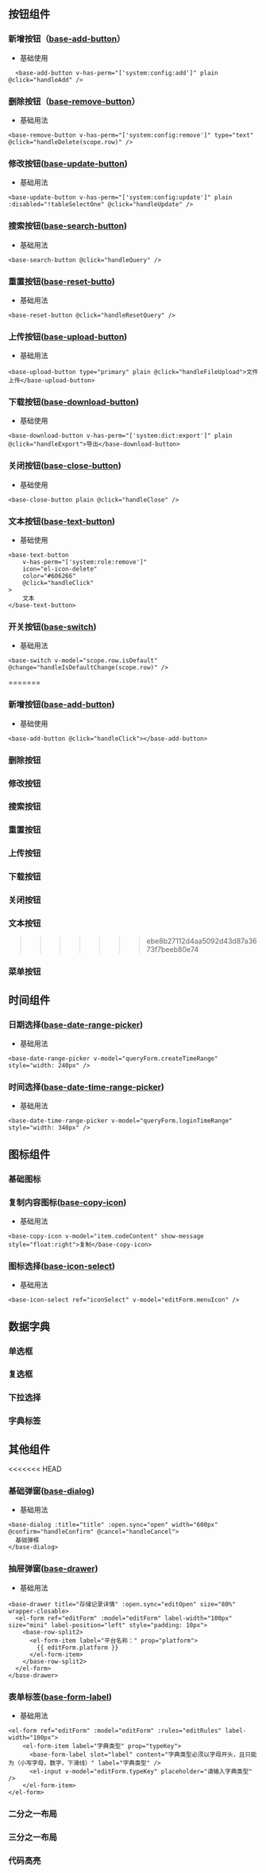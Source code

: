 ## 按钮组件

### 新增按钮（[base-add-button](https://sadfasdf/sadfasdf/)）
* 基础使用
```vue
  <base-add-button v-has-perm="['system:config:add']" plain @click="handleAdd" />
```

### 删除按钮（[base-remove-button](https://sadfasdf/sadfasdf/)）
* 基础用法
```vue
<base-remove-button v-has-perm="['system:config:remove']" type="text" @click="handleDelete(scope.row)" />
```

### 修改按钮([base-update-button]())
* 基础用法
```vue
<base-update-button v-has-perm="['system:config:update']" plain :disabled="!tableSelectOne" @click="handleUpdate" />
```

### 搜索按钮([base-search-button]())
* 基础用法
```vue
<base-search-button @click="handleQuery" />
```

### 重置按钮([base-reset-butto]())
* 基础用法
```vue
<base-reset-button @click="handleResetQuery" />
```

### 上传按钮([base-upload-button]())
* 基础用法
```vue
<base-upload-button type="primary" plain @click="handleFileUpload">文件上传</base-upload-button>
```

### 下载按钮([base-download-button](https://))
* 基础使用
```vue
<base-download-button v-has-perm="['system:dict:export']" plain @click="handleExport">导出</base-download-button>
```

### 关闭按钮([base-close-button](https://))
* 基础使用
```vue
<base-close-button plain @click="handleClose" />
```


### 文本按钮([base-text-button]())
* 基础使用
```vue
<base-text-button
    v-has-perm="['system:role:remove']"
    icon="el-icon-delete"
    color="#606266"
    @click="handleClick"
>
    文本
</base-text-button>
```

### 开关按钮([base-switch](https://))
* 基础用法
```vue
<base-switch v-model="scope.row.isDefault" @change="handleIsDefaultChange(scope.row)" />
```
=======
### 新增按钮([base-add-button](https://sadfasdf/sadfasdf/))

* 基础使用
```vue
<base-add-button @click="handleClick"></base-add-button>
```

### 删除按钮

### 修改按钮

### 搜索按钮

### 重置按钮

### 上传按钮

### 下载按钮

### 关闭按钮

### 文本按钮
>>>>>>> ebe8b27112d4aa5092d43d87a3673f7beeb80e74

### 菜单按钮

## 时间组件

### 日期选择([base-date-range-picker](https://))
* 基础用法
```vue
<base-date-range-picker v-model="queryForm.createTimeRange" style="width: 240px" />
```

### 时间选择([base-date-time-range-picker](https://))
* 基础用法
```vue
<base-date-time-range-picker v-model="queryForm.loginTimeRange" style="width: 340px" />
```

## 图标组件

### 基础图标

### 复制内容图标([base-copy-icon](https://))
* 基础用法
```vue
<base-copy-icon v-model="item.codeContent" show-message style="float:right">复制</base-copy-icon>
```

### 图标选择([base-icon-select](https://))
* 基础用法
```vue
<base-icon-select ref="iconSelect" v-model="editForm.menuIcon" />
```

## 数据字典
### 单选框
### 复选框
### 下拉选择
### 字典标签

## 其他组件

<<<<<<< HEAD
### 基础弹窗([base-dialog](https://))
* 基础用法
```vue
<base-dialog :title="title" :open.sync="open" width="600px" @confirm="handleConfirm" @cancel="handleCancel">
  基础弹框
</base-dialog>
```

### 抽屉弹窗([base-drawer](https://))
* 基础用法
```vue
<base-drawer title="存储记录详情" :open.sync="editOpen" size="80%" wrapper-closable>
  <el-form ref="editForm" :model="editForm" label-width="100px" size="mini" label-position="left" style="padding: 10px">
    <base-row-split2>
      <el-form-item label="平台名称：" prop="platform">
        {{ editForm.platform }}
      </el-form-item>
    </base-row-split2>
  </el-form>
</base-drawer>
```

### 表单标签([base-form-label](https://))
* 基础用法
```vue
<el-form ref="editForm" :model="editForm" :rules="editRules" label-width="100px">
    <el-form-item label="字典类型" prop="typeKey">
      <base-form-label slot="label" content="字典类型必须以字母开头，且只能为（小写字母，数字，下滑线）" label="字典类型" />
      <el-input v-model="editForm.typeKey" placeholder="请输入字典类型" />
    </el-form-item>
</el-form>
```

### 二分之一布局

### 三分之一布局

### 代码高亮
